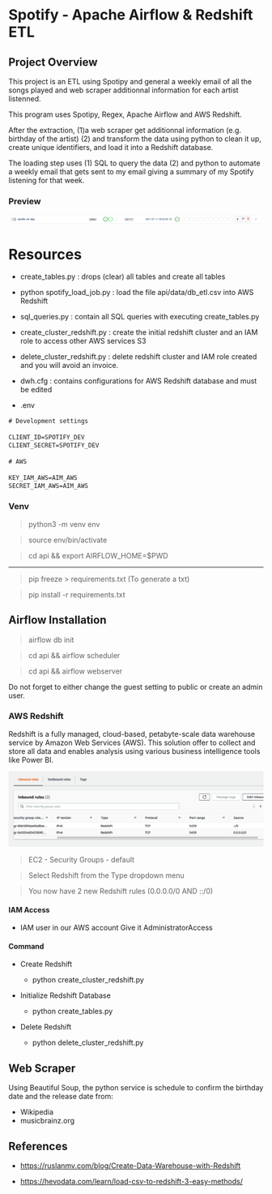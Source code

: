 # Spotify - Apache Airflow & Redshift ETL

## Project Overview

This project is an ETL using Spotipy and general a weekly email of all the songs played and web scraper additionnal information for each artist listenned.

This program uses Spotipy, Regex, Apache Airflow and AWS Redshift.

After the extraction, (1)a web scraper get additionnal information (e.g. birthday of the artist) (2) and transform the data using python to clean it up, create unique identifiers, and load it into a Redshift database.

The loading step uses (1) SQL to query the data (2) and python to automate a weekly email that gets sent to my email giving a summary of my Spotify listening for that week.

### Preview

![preview](airflow_init.png)

# Resources

- create_tables.py : drops (clear) all tables and create all tables

- python spotify_load_job.py : load the file api/data/db_etl.csv into AWS Redshift

- sql_queries.py : contain all SQL queries with executing create_tables.py

- create_cluster_redshift.py : create the initial redshift cluster and an IAM role to access other AWS services S3

- delete_cluster_redshift.py : delete redshift cluster and IAM role created and you will avoid an invoice.

- dwh.cfg : contains configurations for AWS Redshift database and must be edited

- .env

```
# Development settings

CLIENT_ID=SPOTIFY_DEV
CLIENT_SECRET=SPOTIFY_DEV

# AWS

KEY_IAM_AWS=AIM_AWS
SECRET_IAM_AWS=AIM_AWS
```

### Venv

> python3 -m venv env

> source env/bin/activate

> cd api && export AIRFLOW_HOME=$PWD

---

> pip freeze > requirements.txt (To generate a txt)

> pip install -r requirements.txt

## Airflow Installation

> airflow db init

> cd api && airflow scheduler

> cd api && airflow webserver

Do not forget to either change the guest setting to public or create an admin user.

### AWS Redshift

Redshift is a fully managed, cloud-based, petabyte-scale data warehouse service by Amazon Web Services (AWS). This solution offer to collect and store all data and enables analysis using various business intelligence tools like Power BI.

![preview](redshift_port.png)

> EC2 - Security Groups - default

> Select Redshift from the Type dropdown menu

> You now have 2 new Redshift rules (0.0.0.0/0 AND ::/0)

#### IAM Access

- IAM user in our AWS account Give it AdministratorAccess

#### Command

- Create Redshift

  - python create_cluster_redshift.py

- Initialize Redshift Database

  - python create_tables.py

- Delete Redshift

  - python delete_cluster_redshift.py

## Web Scraper

Using Beautiful Soup, the python service is schedule to confirm the birthday date and the release date from:

- Wikipedia
- musicbrainz.org

## References

- https://ruslanmv.com/blog/Create-Data-Warehouse-with-Redshift

- https://hevodata.com/learn/load-csv-to-redshift-3-easy-methods/
